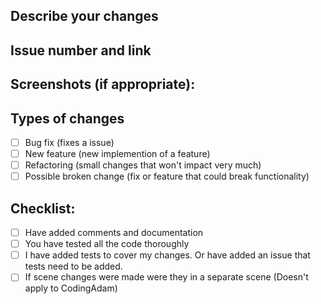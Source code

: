 ## Describe your changes
<!--- Detail the changes and possible issues that may arise -->

## Issue number and link
<!--- Example #1 and https://github.com/.../.../issues/1 -->

## Screenshots (if appropriate):

## Types of changes
- [ ] Bug fix (fixes a issue)
- [ ] New feature (new implemention of a feature)
- [ ] Refactoring (small changes that won't impact very much)
- [ ] Possible broken change (fix or feature that could break functionality)

## Checklist:
- [ ] Have added comments and documentation
- [ ] You have tested all the code thoroughly 
- [ ] I have added tests to cover my changes. 
   Or have added an issue that tests need to be added.
- [ ] If scene changes were made were they in a separate scene (Doesn't apply to CodingAdam)